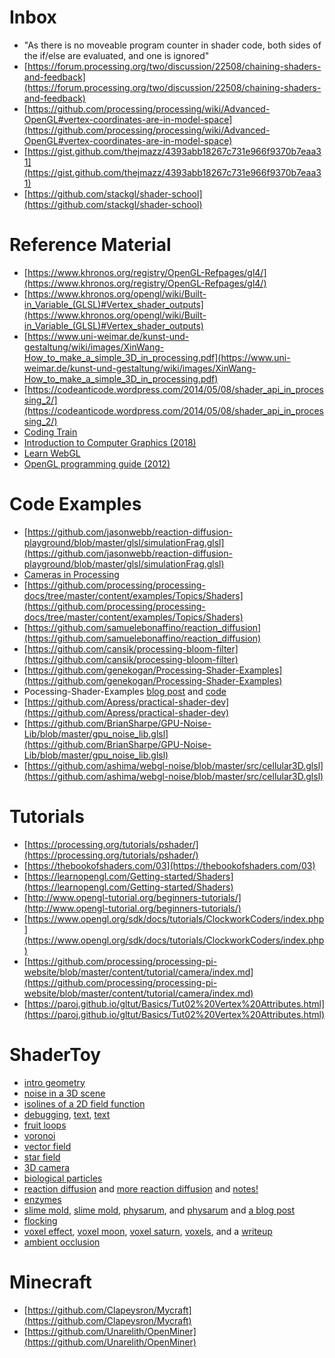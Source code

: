 # Inbox
- "As there is no moveable program counter in shader code, both sides of the if/else are evaluated, and one is ignored"
- [https://forum.processing.org/two/discussion/22508/chaining-shaders-and-feedback](https://forum.processing.org/two/discussion/22508/chaining-shaders-and-feedback)
- [https://github.com/processing/processing/wiki/Advanced-OpenGL#vertex-coordinates-are-in-model-space](https://github.com/processing/processing/wiki/Advanced-OpenGL#vertex-coordinates-are-in-model-space)
- [https://gist.github.com/thejmazz/4393abb18267c731e966f9370b7eaa31](https://gist.github.com/thejmazz/4393abb18267c731e966f9370b7eaa31)
- [https://github.com/stackgl/shader-school](https://github.com/stackgl/shader-school)

# Reference Material

- [https://www.khronos.org/registry/OpenGL-Refpages/gl4/](https://www.khronos.org/registry/OpenGL-Refpages/gl4/)
- [https://www.khronos.org/opengl/wiki/Built-in_Variable_(GLSL)#Vertex_shader_outputs](https://www.khronos.org/opengl/wiki/Built-in_Variable_(GLSL)#Vertex_shader_outputs)
- [https://www.uni-weimar.de/kunst-und-gestaltung/wiki/images/XinWang-How_to_make_a_simple_3D_in_processing.pdf](https://www.uni-weimar.de/kunst-und-gestaltung/wiki/images/XinWang-How_to_make_a_simple_3D_in_processing.pdf)
- [https://codeanticode.wordpress.com/2014/05/08/shader_api_in_processing_2/](https://codeanticode.wordpress.com/2014/05/08/shader_api_in_processing_2/)
- [Coding Train](https://www.youtube.com/playlist?list=PLRqwX-V7Uu6bPhi8sS1hHJ77n3zRO9FR_)
- [Introduction to Computer Graphics (2018)](http://math.hws.edu/graphicsbook/index.html)
- [Learn WebGL](http://learnwebgl.brown37.net/index.html)
- [OpenGL programming guide (2012)](http://www.glprogramming.com/red/)

# Code Examples
- [https://github.com/jasonwebb/reaction-diffusion-playground/blob/master/glsl/simulationFrag.glsl](https://github.com/jasonwebb/reaction-diffusion-playground/blob/master/glsl/simulationFrag.glsl)
- [Cameras in Processing](https://behreajj.medium.com/cameras-in-processing-2d-and-3d-dc45fd03662c)
- [https://github.com/processing/processing-docs/tree/master/content/examples/Topics/Shaders](https://github.com/processing/processing-docs/tree/master/content/examples/Topics/Shaders)
- [https://github.com/samuelebonaffino/reaction_diffusion](https://github.com/samuelebonaffino/reaction_diffusion)
- [https://github.com/cansik/processing-bloom-filter](https://github.com/cansik/processing-bloom-filter)
- [https://github.com/genekogan/Processing-Shader-Examples](https://github.com/genekogan/Processing-Shader-Examples)
- Pocessing-Shader-Examples [blog post](https://atduskgreg.github.io/Processing-Shader-Examples/) and [code](https://github.com/atduskgreg/Processing-Shader-Examples)
- [https://github.com/Apress/practical-shader-dev](https://github.com/Apress/practical-shader-dev)
- [https://github.com/BrianSharpe/GPU-Noise-Lib/blob/master/gpu_noise_lib.glsl](https://github.com/BrianSharpe/GPU-Noise-Lib/blob/master/gpu_noise_lib.glsl)
- [https://github.com/ashima/webgl-noise/blob/master/src/cellular3D.glsl](https://github.com/ashima/webgl-noise/blob/master/src/cellular3D.glsl)

# Tutorials
- [https://processing.org/tutorials/pshader/](https://processing.org/tutorials/pshader/)
- [https://thebookofshaders.com/03](https://thebookofshaders.com/03)
- [https://learnopengl.com/Getting-started/Shaders](https://learnopengl.com/Getting-started/Shaders)
- [http://www.opengl-tutorial.org/beginners-tutorials/](http://www.opengl-tutorial.org/beginners-tutorials/)
- [https://www.opengl.org/sdk/docs/tutorials/ClockworkCoders/index.php](https://www.opengl.org/sdk/docs/tutorials/ClockworkCoders/index.php)
- [https://github.com/processing/processing-pi-website/blob/master/content/tutorial/camera/index.md](https://github.com/processing/processing-pi-website/blob/master/content/tutorial/camera/index.md)
- [https://paroj.github.io/gltut/Basics/Tut02%20Vertex%20Attributes.html](https://paroj.github.io/gltut/Basics/Tut02%20Vertex%20Attributes.html)

# ShaderToy
- [intro geometry](https://www.shadertoy.com/view/tsf3WB)
- [noise in a 3D scene](https://www.shadertoy.com/view/XttSz2)
- [isolines of a 2D field function](https://www.shadertoy.com/view/WtfGDX)
- [debugging](https://www.shadertoy.com/view/lt3GRj), [text](https://www.shadertoy.com/view/XdKSRV), [text](https://www.shadertoy.com/view/3sSfWy)
- [fruit loops](https://glslfan.com/?channel=-LghIxTiC_IQy-Xr5D7S&viewer=true)
- [voronoi](https://www.shadertoy.com/view/ltVcWy)
- [vector field](https://www.shadertoy.com/view/4s23DG)
- [star field](https://www.shadertoy.com/view/MdlXWr)
- [3D camera](https://www.shadertoy.com/view/wdffWj)
- [biological particles](https://www.shadertoy.com/view/3tBGzh) 
- [reaction diffusion](https://www.shadertoy.com/view/wdfXWf) and [more reaction diffusion](https://www.shadertoy.com/view/wdyXzd) and [notes!](https://wyattflanders.com/MeAndMyNeighborhood.pdf)
- [enzymes](https://www.shadertoy.com/view/WlS3WD)
- [slime mold](https://www.shadertoy.com/view/WtBcDG), [slime mold](https://www.shadertoy.com/view/3tjfzh), [physarum](https://www.shadertoy.com/view/tlKGDh), and [physarum](https://www.shadertoy.com/view/wtKGW1) and [a blog post](https://michaelmoroz.github.io/Reintegration-Tracking/)
- [flocking](https://www.shadertoy.com/view/WdSfzD)
- [voxel effect](https://www.shadertoy.com/view/4dfGz4), [voxel moon](https://www.shadertoy.com/view/tdlSR8), [voxel saturn](https://www.shadertoy.com/view/ldjXz1), [voxels](https://www.shadertoy.com/view/4tlfDn), and a [writeup](https://www.iquilezles.org/www/articles/voxellines/voxellines.htm)
- [ambient occlusion](https://www.shadertoy.com/view/XlXyD4)

# Minecraft
- [https://github.com/Clapeysron/Mycraft](https://github.com/Clapeysron/Mycraft)
- [https://github.com/Unarelith/OpenMiner](https://github.com/Unarelith/OpenMiner)
